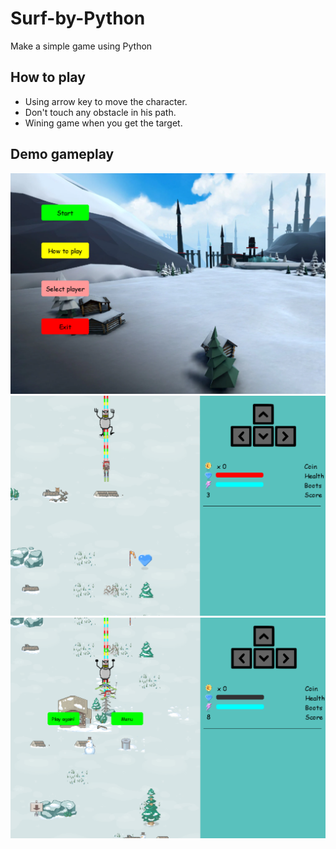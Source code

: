 # Surf-by-Python
Make a simple game using Python

## How to play
- Using arrow key to move the character.
- Don't touch any obstacle in his path.
- Wining game when you get the target.

## Demo gameplay
<img src='demo1.png' width='1000'>
<img src='demo2.png' width='1000'>
<img src='demo3.png' width='1000'>
